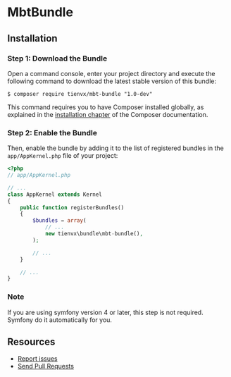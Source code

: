 # MbtBundle

## Installation

### Step 1: Download the Bundle

Open a command console, enter your project directory and execute the
following command to download the latest stable version of this bundle:

```console
$ composer require tienvx/mbt-bundle "1.0-dev"
```

This command requires you to have Composer installed globally, as explained
in the [installation chapter](https://getcomposer.org/doc/00-intro.md)
of the Composer documentation.

### Step 2: Enable the Bundle

Then, enable the bundle by adding it to the list of registered bundles
in the `app/AppKernel.php` file of your project:

```php
<?php
// app/AppKernel.php

// ...
class AppKernel extends Kernel
{
    public function registerBundles()
    {
        $bundles = array(
            // ...
            new tienvx\bundle\mbt-bundle(),
        );

        // ...
    }

    // ...
}
```

### Note
If you are using symfony version 4 or later, this step is not required. Symfony do it automatically for you.

## Resources

  * [Report issues](https://github.com/tienvx/mbt-bundle/issues)
  * [Send Pull Requests](https://github.com/tienvx/mbt-bundle/pulls)

